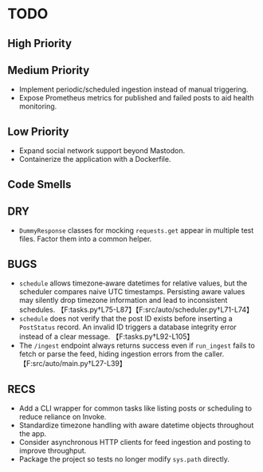 # TODO

## High Priority

## Medium Priority
- Implement periodic/scheduled ingestion instead of manual triggering.
- Expose Prometheus metrics for published and failed posts to aid health
  monitoring.

## Low Priority
- Expand social network support beyond Mastodon.
- Containerize the application with a Dockerfile.

## Code Smells

## DRY
- ``DummyResponse`` classes for mocking ``requests.get`` appear in multiple test files. Factor them into a common helper.

## BUGS
- ``schedule`` allows timezone‑aware datetimes for relative values, but the
  scheduler compares naive UTC timestamps.  Persisting aware values may silently
  drop timezone information and lead to inconsistent schedules.
  【F:tasks.py†L75-L87】【F:src/auto/scheduler.py†L71-L74】
- ``schedule`` does not verify that the post ID exists before inserting a
  ``PostStatus`` record.  An invalid ID triggers a database integrity error
  instead of a clear message. 【F:tasks.py†L92-L105】
- The ``/ingest`` endpoint always returns success even if ``run_ingest`` fails
  to fetch or parse the feed, hiding ingestion errors from the caller.
  【F:src/auto/main.py†L27-L39】

## RECS
- Add a CLI wrapper for common tasks like listing posts or scheduling to reduce reliance on Invoke.
- Standardize timezone handling with aware datetime objects throughout the app.
- Consider asynchronous HTTP clients for feed ingestion and posting to improve throughput.
- Package the project so tests no longer modify `sys.path` directly.

